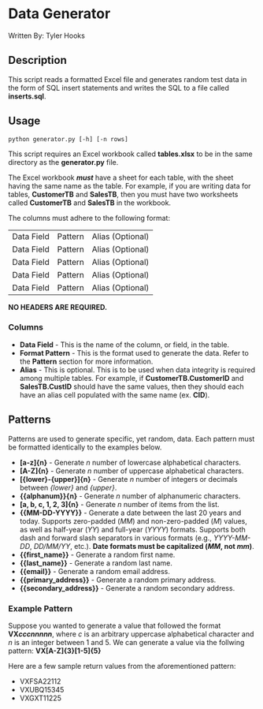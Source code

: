 # Data Generator
Written By: Tyler Hooks 

## Description
This script reads a formatted Excel file and generates random test data in the form of SQL insert statements and writes the SQL to a file called **inserts.sql**.

## Usage
`python generator.py [-h] [-n rows]`

This script requires an Excel workbook called **tables.xlsx** to be in the same directory as the **generator.py** file.

The Excel workbook ***must*** have a sheet for each table, with the sheet having the same name as the table. For example, if you are writing data for tables, **CustomerTB** and **SalesTB**, then you must have two worksheets called **CustomerTB** and **SalesTB** in the workbook.

The columns must adhere to the following format:

| | | |
| - | - | - |
| Data Field | Pattern | Alias (Optional) |
| Data Field | Pattern | Alias (Optional) |
| Data Field | Pattern | Alias (Optional) |
| Data Field | Pattern | Alias (Optional) |
| Data Field | Pattern | Alias (Optional) |

**NO HEADERS ARE REQUIRED.**

### Columns

* **Data Field** - This is the name of the column, or field, in the table.
* **Format Pattern** - This is the format used to generate the data. Refer to the **Pattern** section for more information.
* **Alias** - This is optional. This is to be used when data integrity is required among multiple tables. For example, if **CustomerTB.CustomerID** and **SalesTB.CustID** should have the same values, then they should each have an alias cell populated with the same name (ex. **CID**).

## Patterns

Patterns are used to generate specific, yet random, data. Each pattern must be formatted identically to the examples below.

* **[a-z]\{n\}** - Generate *n* number of lowercase alphabetical characters.
* **[A-Z]\{n\}** - Generate *n* number of uppercase alphabetical characters.
* **[\{lower\}-\{upper\}]\{n\}** - Generate *n* number of integers or decimals between *\{lower\}* and *\{upper\}*.
* **{{alphanum}}\{n\}** - Generate *n* number of alphanumeric characters.
* **[a, b, c, 1, 2, 3]\{n\}** - Generate *n* number of items from the list.
* **{{MM-DD-YYYY}}** - Generate a date between the last 20 years and today. Supports zero-padded (*MM*) and non-zero-padded (*M*) values, as well as half-year (*YY*) and full-year (*YYYY*) formats. Supports both dash and forward slash separators in various formats (e.g., *YYYY-MM-DD*, *DD/MM/YY*, etc.). **Date formats must be capitalized (*MM*, not *mm*)**. 
* **{{first_name}}** - Generate a random first name.
* **{{last_name}}** - Generate a random last name.
* **{{email}}** - Generate a random email address.
* **{{primary_address}}** - Generate a random primary address.
* **{{secondary_address}}** - Generate a random secondary address.

### Example Pattern

Suppose you wanted to generate a value that followed the format **VX*cccnnnnn***, where *c* is an arbitrary uppercase alphabetical character and *n* is an integer between 1 and 5.
We can generate a value via the follwing pattern: **VX[A-Z]{3}[1-5]{5}**

Here are a few sample return values from the aforementioned pattern:
* VXFSA22112
* VXUBQ15345
* VXGXT11225
